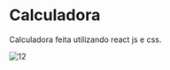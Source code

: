 # Calculadora

Calculadora feita utilizando react js e css.

![12](https://user-images.githubusercontent.com/71858303/122317345-c1e02880-cef3-11eb-8dac-7b140ec269c6.jpg)

